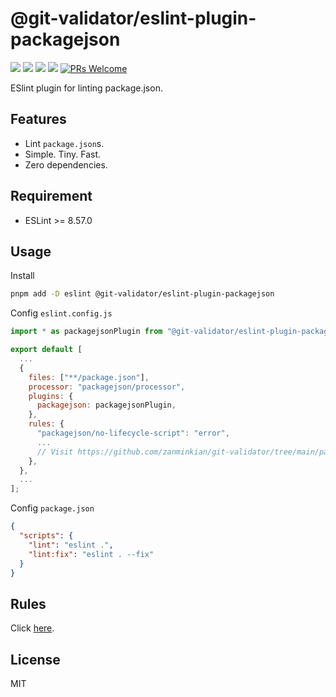 # @git-validator/eslint-plugin-packagejson

[![](https://img.shields.io/npm/l/@git-validator/eslint-plugin-packagejson.svg)](https://github.com/zanminkian/git-validator/blob/main/LICENSE)
[![](https://img.shields.io/npm/v/@git-validator/eslint-plugin-packagejson.svg)](https://www.npmjs.com/package/@git-validator/eslint-plugin-packagejson)
[![](https://img.shields.io/npm/dm/@git-validator/eslint-plugin-packagejson.svg)](https://www.npmjs.com/package/@git-validator/eslint-plugin-packagejson)
[![](https://packagephobia.com/badge?p=@git-validator/eslint-plugin-packagejson)](https://packagephobia.com/result?p=@git-validator/eslint-plugin-packagejson)
[![PRs Welcome](https://img.shields.io/badge/PRs-welcome-brightgreen.svg)](https://makeapullrequest.com)

ESlint plugin for linting package.json.

## Features

- Lint `package.json`s.
- Simple. Tiny. Fast.
- Zero dependencies.

## Requirement

- ESLint >= 8.57.0

## Usage

Install

```sh
pnpm add -D eslint @git-validator/eslint-plugin-packagejson
```

Config `eslint.config.js`

```js
import * as packagejsonPlugin from "@git-validator/eslint-plugin-packagejson";

export default [
  ...
  {
    files: ["**/package.json"],
    processor: "packagejson/processor",
    plugins: {
      packagejson: packagejsonPlugin,
    },
    rules: {
      "packagejson/no-lifecycle-script": "error",
      ...
      // Visit https://github.com/zanminkian/git-validator/tree/main/packages/eslint-plugin-packagejson/doc/rules for more other rules
    },
  },
  ...
];
```

Config `package.json`

```json
{
  "scripts": {
    "lint": "eslint .",
    "lint:fix": "eslint . --fix"
  }
}
```

## Rules

Click [here](https://github.com/zanminkian/git-validator/tree/main/packages/eslint-plugin-packagejson/doc/rules).

## License

MIT

